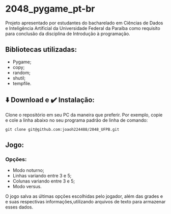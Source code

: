 # 2048_pygame_pt-br

<p> Projeto apresentado por estudantes do bacharelado em Ciências de Dados e Inteligência Artificial da Universidade Federal da Paraíba como requisito para conclusão da disciplina de Introdução à programação.</p>



## Bibliotecas utilizadas:

* Pygame;
* copy;
* random;
* shutil;
* tempfile.

## ⬇️ Download e ✔️ Instalação:

Clone o repositório em seu PC da maneira que preferir. Por exemplo, copie e cole a linha abaixo no seu programa padrão de linha de comando:

    git clone git@github.com:joaoh224488/2048_UFPB.git

## Jogo:

### Opções:

* Modo noturno;
* Linhas variando entre 3 e 5;
* Colunas variando entre 3 e 5;
* Modo versus.

<p> O jogo salva as últimas opções escolhidas pelo jogador, além das grades e e suas respectivas informações,utilizando arquivos de texto para armazenar esses dados. </p>



